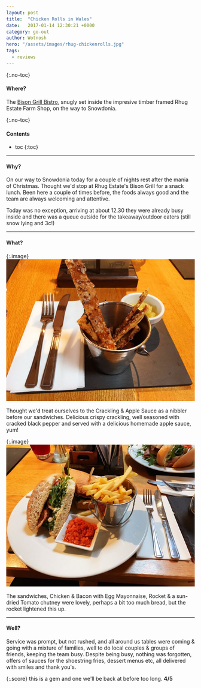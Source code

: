 ```yaml
---
layout: post
title:  "Chicken Rolls in Wales"
date:   2017-01-14 12:30:21 +0000
category: go-out
author: Wotnosh
hero: "/assets/images/rhug-chickenrolls.jpg"
tags:
  - reviews
---
```

{:.no-toc}
#### Where?

The [Bison Grill Bistro], snugly set inside the impresive timber framed Rhug Estate Farm Shop, on the way to Snowdonia.

<!-- more -->

{:.no-toc}
#### Contents

* toc
{:toc}

---

#### Why?

On our way to Snowdonia today for a couple of nights rest after the mania of Christmas. Thought we'd stop at Rhug Estate's Bison Grill for a snack lunch. Been here a couple of times before, the foods always good and the team are always welcoming and attentive.

Today was no exception, arriving at about 12.30 they were already busy inside and there was a queue outside for the takeaway/outdoor eaters (still snow lying and 3c!)

---

#### What?

{:.image}
![Crunchy pork crackling with apple sauce.][crackling]

Thought we'd treat ourselves to the Crackling & Apple Sauce as a nibbler before our sandwiches. Delicious crispy crackling, well seasoned with cracked black pepper and served with a delicious homemade apple sauce, yum!

{:.image}
![Chicken and bacon rolls.][rolls]

The sandwiches, Chicken & Bacon with Egg Mayonnaise, Rocket & a sun-dried Tomato chutney were lovely, perhaps a bit too much bread, but the rocket lightened this up.

---

#### Well?

Service was prompt, but not rushed, and all around us tables were coming & going with a mixture of families, well to do local couples & groups of friends, keeping the team busy. Despite being busy, nothing was forgotten, offers of sauces for the shoestring fries, dessert menus etc, all delivered with smiles and thank you's.

{:.score}
this is a gem and one we'll be back at before too long. **4/5**

[Bison Grill Bistro]: https://www.rhug.co.uk/eat/bison-grill
[crackling]: /assets/images/rhug-crackling.jpg
[rolls]: /assets/images/rhug-chickenrolls.jpg
